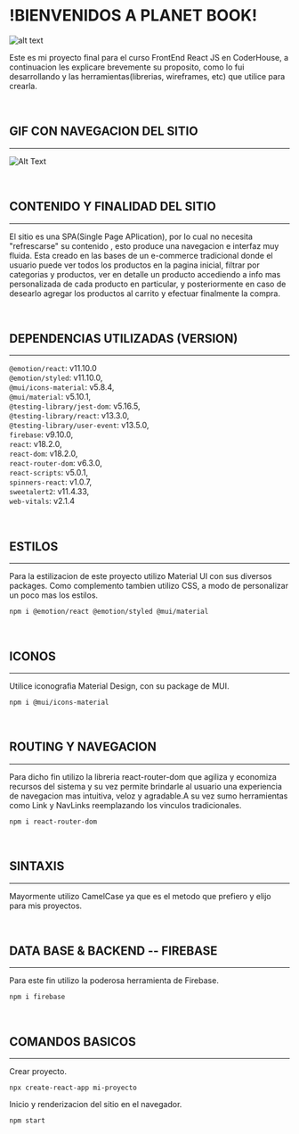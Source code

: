 # !BIENVENIDOS A PLANET BOOK!

![alt text](https://i.postimg.cc/0Q1cVh0T/logo-Proy-React.png "Logo Title Text 1")

Este es mi proyecto final para el curso FrontEnd React JS en CoderHouse, a continuacion les explicare brevemente su proposito, como lo fui desarrollando y las herramientas(librerias, wireframes, etc) que utilice para crearla.

<br>

## GIF CON NAVEGACION DEL SITIO
___


![Alt Text](https://i.postimg.cc/mZV2XbL4/gif-Navigation-min.gif )

<br>

## CONTENIDO Y FINALIDAD DEL SITIO
___

El sitio es una SPA(Single Page APlication), por lo cual no necesita "refrescarse" su contenido , esto produce una navegacion e interfaz muy fluida. Esta creado en las bases de un e-commerce tradicional donde el usuario puede ver todos los productos en la pagina inicial, filtrar por categorias y productos, ver en detalle un producto accediendo a info mas personalizada de cada producto en particular, y posteriormente en caso de desearlo agregar los productos al carrito y efectuar finalmente la compra.

<br>

## DEPENDENCIAS UTILIZADAS (VERSION)
___

 `@emotion/react`:  v11.10.0 <br>
 `@emotion/styled`:  v11.10.0,<br>
 `@mui/icons-material`:  v5.8.4,<br>
 `@mui/material`:  v5.10.1,<br>
 `@testing-library/jest-dom`:  v5.16.5,<br>
 `@testing-library/react`:  v13.3.0,<br>
 `@testing-library/user-event`:  v13.5.0,<br>
 `firebase`:  v9.10.0,<br>
 `react`:  v18.2.0,<br>
 `react-dom`: v18.2.0,<br>
 `react-router-dom`:  v6.3.0,<br>
 `react-scripts`: v5.0.1,<br>
 `spinners-react`:  v1.0.7,<br>
 `sweetalert2`:  v11.4.33,<br>
 `web-vitals`:  v2.1.4<br>

<br>

## ESTILOS
___

Para la estilizacion de este proyecto utilizo Material UI con sus diversos packages.
Como complemento tambien utilizo CSS, a modo de personalizar un poco mas los estilos.

`npm i @emotion/react @emotion/styled @mui/material `

<br>

## ICONOS 
___
Utilice iconografia Material Design, con su package de MUI.

`npm i @mui/icons-material `

<br>


## ROUTING Y NAVEGACION
___

Para dicho fin utilizo la libreria react-router-dom que agiliza y economiza recursos del sistema y su vez permite brindarle al usuario una experiencia de navegacion mas intuitiva, veloz y agradable.A su vez sumo herramientas como Link y NavLinks reemplazando los vinculos tradicionales.

`npm i react-router-dom`

<br>

## SINTAXIS
___
Mayormente utilizo CamelCase ya que es el metodo que prefiero y elijo para mis proyectos.

<br>



## DATA BASE & BACKEND -- FIREBASE
___
Para este fin utilizo la poderosa herramienta de Firebase.

`npm i firebase`

<br>

## COMANDOS BASICOS
___

Crear proyecto.

`npx create-react-app mi-proyecto`


Inicio y renderizacion del sitio en el navegador.

`npm start`

